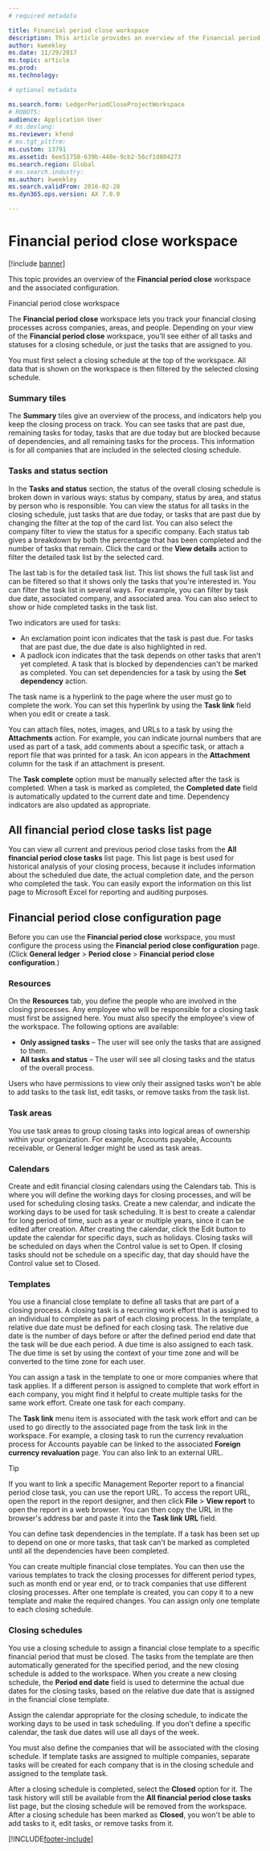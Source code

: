 ```yaml
---
# required metadata

title: Financial period close workspace
description: This article provides an overview of the Financial period close workspace and the associated configuration.
author: kweekley
ms.date: 11/29/2017
ms.topic: article
ms.prod: 
ms.technology: 

# optional metadata

ms.search.form: LedgerPeriodCloseProjectWorkspace
# ROBOTS: 
audience: Application User
# ms.devlang: 
ms.reviewer: kfend
# ms.tgt_pltfrm: 
ms.custom: 13791
ms.assetid: 6ee51758-639b-448e-9cb2-56cf1d804273
ms.search.region: Global
# ms.search.industry: 
ms.author: kweekley
ms.search.validFrom: 2016-02-28
ms.dyn365.ops.version: AX 7.0.0

---
```


# Financial period close workspace

[!include [banner](../includes/banner.md)]

This topic provides an overview of the **Financial period close** workspace and the associated configuration.

Financial period close workspace

The **Financial period close** workspace lets you track your financial closing processes across companies, areas, and people. Depending on your view of the **Financial period close** workspace, you'll see either of all tasks and statuses for a closing schedule, or just the tasks that are assigned to you. 

You must first select a closing schedule at the top of the workspace. All data that is shown on the workspace is then filtered by the selected closing schedule.

### Summary tiles

The **Summary** tiles give an overview of the process, and indicators help you keep the closing process on track. You can see tasks that are past due, remaining tasks for today, tasks that are due today but are blocked because of dependencies, and all remaining tasks for the process. This information is for all companies that are included in the selected closing schedule.

### Tasks and status section

In the **Tasks and status** section, the status of the overall closing schedule is broken down in various ways: status by company, status by area, and status by person who is responsible. You can view the status for all tasks in the closing schedule, just tasks that are due today, or tasks that are past due by changing the filter at the top of the card list. You can also select the company filter to view the status for a specific company. Each status tab gives a breakdown by both the percentage that has been completed and the number of tasks that remain. Click the card or the **View details** action to filter the detailed task list by the selected card. 

The last tab is for the detailed task list. This list shows the full task list and can be filtered so that it shows only the tasks that you're interested in. You can filter the task list in several ways. For example, you can filter by task due date, associated company, and associated area. You can also select to show or hide completed tasks in the task list. 

Two indicators are used for tasks:

-   An exclamation point icon indicates that the task is past due. For tasks that are past due, the due date is also highlighted in red.
-   A padlock icon indicates that the task depends on other tasks that aren't yet completed. A task that is blocked by dependencies can't be marked as completed. You can set dependencies for a task by using the **Set dependency** action.

The task name is a hyperlink to the page where the user must go to complete the work. You can set this hyperlink by using the **Task link** field when you edit or create a task. 

You can attach files, notes, images, and URLs to a task by using the **Attachments** action. For example, you can indicate journal numbers that are used as part of a task, add comments about a specific task, or attach a report file that was printed for a task. An icon appears in the **Attachment** column for the task if an attachment is present. 

The **Task complete** option must be manually selected after the task is completed. When a task is marked as completed, the **Completed date** field is automatically updated to the current date and time. Dependency indicators are also updated as appropriate.

## All financial period close tasks list page
You can view all current and previous period close tasks from the **All financial period close tasks** list page. This list page is best used for historical analysis of your closing process, because it includes information about the scheduled due date, the actual completion date, and the person who completed the task. You can easily export the information on this list page to Microsoft Excel for reporting and auditing purposes.

## Financial period close configuration page
Before you can use the **Financial period close** workspace, you must configure the process using the **Financial period close configuration** page. (Click **General ledger** &gt; **Period close** &gt; **Financial period close configuration**.)

### Resources

On the **Resources** tab, you define the people who are involved in the closing processes. Any employee who will be responsible for a closing task must first be assigned here. You must also specify the employee's view of the workspace. The following options are available:

-   **Only assigned tasks** – The user will see only the tasks that are assigned to them.
-   **All tasks and status** – The user will see all closing tasks and the status of the overall process.

Users who have permissions to view only their assigned tasks won't be able to add tasks to the task list, edit tasks, or remove tasks from the task list.

### Task areas

You use task areas to group closing tasks into logical areas of ownership within your organization. For example, Accounts payable, Accounts receivable, or General ledger might be used as task areas.

### Calendars

Create and edit financial closing calendars using the Calendars tab.  This is where you will define the working days for closing processes, and will be used for scheduling closing tasks.  Create a new calendar, and indicate the working days to be used for task scheduling.  It is best to create a calendar for long period of time, such as a year or multiple years, since it can be edited after creation.  After creating the calendar, click the Edit button to update the calendar for specific days, such as holidays.  Closing tasks will be scheduled on days when the Control value is set to Open.  If closing tasks should not be schedule on a specific day, that day should have the Control value set to Closed.

### Templates

You use a financial close template to define all tasks that are part of a closing process. A closing task is a recurring work effort that is assigned to an individual to complete as part of each closing process. In the template, a relative due date must be defined for each closing task. The relative due date is the number of days before or after the defined period end date that the task will be due each period. A due time is also assigned to each task. The due time is set by using the context of your time zone and will be converted to the time zone for each user. 

You can assign a task in the template to one or more companies where that task applies. If a different person is assigned to complete that work effort in each company, you might find it helpful to create multiple tasks for the same work effort. Create one task for each company. 

The **Task link** menu item is associated with the task work effort and can be used to go directly to the associated page from the task link in the workspace. For example, a closing task to run the currency revaluation process for Accounts payable can be linked to the associated **Foreign currency revaluation** page. You can also link to an external URL. 

> [!TIP]
> If you want to link a specific Management Reporter report to a financial period close task, you can use the report URL. To access the report URL, open the report in the report designer, and then click **File** &gt; **View report** to open the report in a web browser. You can then copy the URL in the browser's address bar and paste it into the **Task link** **URL** field. 

You can define task dependencies in the template. If a task has been set up to depend on one or more tasks, that task can't be marked as completed until all the dependencies have been completed. 

You can create multiple financial close templates. You can then use the various templates to track the closing processes for different period types, such as month end or year end, or to track companies that use different closing processes. After one template is created, you can copy it to a new template and make the required changes. You can assign only one template to each closing schedule.

### Closing schedules

You use a closing schedule to assign a financial close template to a specific financial period that must be closed. The tasks from the template are then automatically generated for the specified period, and the new closing schedule is added to the workspace. When you create a new closing schedule, the **Period end date** field is used to determine the actual due dates for the closing tasks, based on the relative due date that is assigned in the financial close template. 

Assign the calendar appropriate for the closing schedule, to indicate the working days to be used in task scheduling. If you don't define a specific calendar, the task due dates will use all days of the week. 

You must also define the companies that will be associated with the closing schedule. If template tasks are assigned to multiple companies, separate tasks will be created for each company that is in the closing schedule and assigned to the template task. 

After a closing schedule is completed, select the **Closed** option for it. The task history will still be available from the **All financial period close tasks** list page, but the closing schedule will be removed from the workspace. After a closing schedule has been marked as **Closed**, you won't be able to add tasks to it, edit tasks, or remove tasks from it.





[!INCLUDE[footer-include](../../includes/footer-banner.md)]
